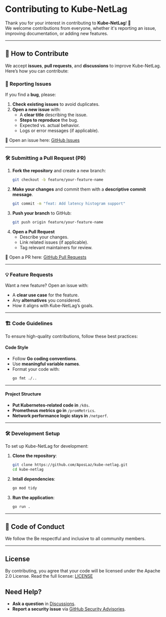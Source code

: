 # Contributing to Kube-NetLag

Thank you for your interest in contributing to **Kube-NetLag**! 🎉  
We welcome contributions from everyone, whether it's reporting an issue, improving documentation, or adding new features.

---

## 📌 How to Contribute

We accept **issues**, **pull requests**, and **discussions** to improve Kube-NetLag.  
Here’s how you can contribute:

### **🐛 Reporting Issues**
If you find a **bug**, please:
1. **Check existing issues** to avoid duplicates.
2. **Open a new issue** with:
   - A **clear title** describing the issue.
   - **Steps to reproduce** the bug.
   - Expected vs. actual behavior.
   - Logs or error messages (if applicable).

📌 Open an issue here: [GitHub Issues](https://github.com/AposLaz/kube-netlag/issues)

---

### **🛠️ Submitting a Pull Request (PR)**
1. **Fork the repository** and create a new branch:
   ```sh
   git checkout -b feature/your-feature-name
2. **Make your changes** and commit them with a **descriptive commit message**.
   ```sh
   git commit -m "feat: Add latency histogram support"
   ```
3. **Push your branch** to GitHub:
   ```sh
   git push origin feature/your-feature-name
   ```
4. **Open a Pull Request**
   - Describe your changes.
   - Link related issues (if applicable).
   - Tag relevant maintainers for review.
   
📌 Open a PR here: [GitHub Pull Requests](https://github.com/AposLaz/kube-netlag/pulls)

---

### **💡 Feature Requests**
Want a new feature? Open an issue with:
- A **clear use case** for the feature.
- Any **alternatives** you considered.
- How it aligns with Kube-NetLag’s goals.

---

### **🏗️ Code Guidelines**
To ensure high-quality contributions, follow these best practices:
#### **Code Style**
- Follow **Go coding conventions**.
- Use **meaningful variable names**.
- Format your code with:
  ```sh
  go fmt ./..
  ```
---

#### **Project Structure**
- **Put Kubernetes-related code in** `/k8s`.
- **Prometheus metrics go in** `/promMetrics`.
- **Network performance logic stays in** `/netperf`.

---

### **🛠️ Development Setup**
To set up Kube-NetLag for development:
1. **Clone the repository**:
   ```sh
   git clone https://github.com/AposLaz/kube-netlag.git
   cd kube-netlag
   ```
2. **Intall dependencies**:
   ```sh
   go mod tidy
   ```
3. **Run the application**:
   ```sh
   go run .
   ```
---

## 📜 Code of Conduct
We follow the
Be respectful and inclusive to all community members.

---

## License
By contributing, you agree that your code will be licensed under the Apache 2.0 License.
Read the full license: [LICENSE](./LICENSE)

## Need Help?
- **Ask a question** in [Discussions](https://github.com/AposLaz/kube-netlag/discussions).
- **Report a security issue** via [GitHub Security Advisories](https://github.com/AposLaz/kube-netlag/security/advisories).
